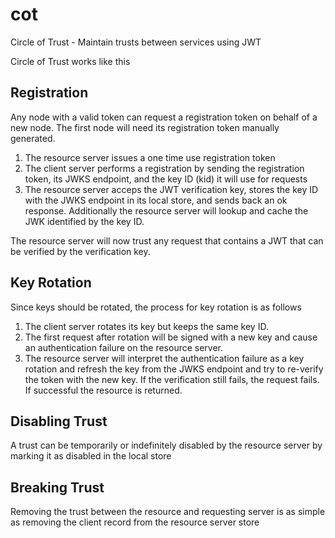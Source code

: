 # cot
Circle of Trust - Maintain trusts between services using JWT

Circle of Trust works like this

## Registration

Any node with a valid token can request a registration token on behalf of a new node. The first node will need its registration token manually generated.

1. The resource server issues a one time use registration token
2. The client server performs a registration by sending the registration token, its JWKS endpoint, and the key ID (kid) it will use for requests
3. The resource server acceps the JWT verification key, stores the key ID with the JWKS endpoint in its local store, and sends back an ok response. Additionally the resource server will lookup and cache the JWK identified by the key ID.

The resource server will now trust any request that contains a JWT that can be verified by the verification key.

## Key Rotation

Since keys should be rotated, the process for key rotation is as follows

1. The client server rotates its key but keeps the same key ID.
2. The first request after rotation will be signed with a new key and cause an authentication failure on the resource server.
3. The resource server will interpret the authentication failure as a key rotation and refresh the key from the JWKS endpoint and try to re-verify the token with the new key. If the verification still fails, the request fails. If successful the resource is returned.

## Disabling Trust

A trust can be temporarily or indefinitely disabled by the resource server by marking it as disabled in the local store

## Breaking Trust

Removing the trust between the resource and requesting server is as simple as removing the client record from the resource server store